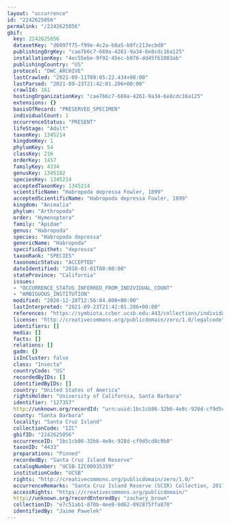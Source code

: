 ```yaml
---
layout: "occurrence"
id: "2242625056"
permalink: "/2242625056"
gbif:
  key: 2242625056
  datasetKey: "d6097f75-f99e-4c2a-b8a5-b0fc213ecbd0"
  publishingOrgKey: "cae7b6c7-669a-4261-9a34-6e8cdc16a125"
  installationKey: "4ec55ebe-9f92-45ec-b076-dd45f61003ab"
  publishingCountry: "US"
  protocol: "DWC_ARCHIVE"
  lastCrawled: "2021-09-11T09:05:22.434+00:00"
  lastParsed: "2021-09-23T21:42:01.206+00:00"
  crawlId: 161
  hostingOrganizationKey: "cae7b6c7-669a-4261-9a34-6e8cdc16a125"
  extensions: {}
  basisOfRecord: "PRESERVED_SPECIMEN"
  individualCount: 1
  occurrenceStatus: "PRESENT"
  lifeStage: "Adult"
  taxonKey: 1345214
  kingdomKey: 1
  phylumKey: 54
  classKey: 216
  orderKey: 1457
  familyKey: 4334
  genusKey: 1345182
  speciesKey: 1345214
  acceptedTaxonKey: 1345214
  scientificName: "Habropoda depressa Fowler, 1899"
  acceptedScientificName: "Habropoda depressa Fowler, 1899"
  kingdom: "Animalia"
  phylum: "Arthropoda"
  order: "Hymenoptera"
  family: "Apidae"
  genus: "Habropoda"
  species: "Habropoda depressa"
  genericName: "Habropoda"
  specificEpithet: "depressa"
  taxonRank: "SPECIES"
  taxonomicStatus: "ACCEPTED"
  dateIdentified: "2018-01-01T00:00:00"
  stateProvince: "California"
  issues:
  - "OCCURRENCE_STATUS_INFERRED_FROM_INDIVIDUAL_COUNT"
  - "AMBIGUOUS_INSTITUTION"
  modified: "2020-12-28T12:56:04.000+00:00"
  lastInterpreted: "2021-09-23T21:42:01.206+00:00"
  references: "https://symbiota.ccber.ucsb.edu:443/collections/individual/index.php?occid=127357"
  license: "http://creativecommons.org/publicdomain/zero/1.0/legalcode"
  identifiers: []
  media: []
  facts: []
  relations: []
  gadm: {}
  isInCluster: false
  class: "Insecta"
  countryCode: "US"
  recordedByIDs: []
  identifiedByIDs: []
  country: "United States of America"
  rightsHolder: "University of California, Santa Barbara"
  identifier: "127357"
  http://unknown.org/recordId: "urn:uuid:1bc1cb86-32b6-4e8c-928d-cf9d5cd8c9b0"
  county: "Santa Barbara"
  locality: "Santa Cruz Island"
  collectionCode: "IZC"
  gbifID: "2242625056"
  occurrenceID: "1bc1cb86-32b6-4e8c-928d-cf9d5cd8c9b0"
  taxonID: "4433"
  preparations: "Pinned"
  recordedBy: "Santa Cruz Island Reserve"
  catalogNumber: "UCSB-IZC00035359"
  institutionCode: "UCSB"
  rights: "http://creativecommons.org/publicdomain/zero/1.0/"
  occurrenceRemarks: "Santa Cruz Island Reserve (SCIR) Collection, 2017"
  accessRights: "https://creativecommons.org/publicdomain/"
  http://unknown.org/recordEnteredBy: "zachary_brown"
  collectionID: "e7c51ab1-870b-4ee8-9d62-092875ffa870"
  identifiedBy: "Jaime Pawelek"
---
```

